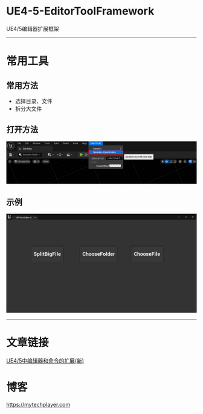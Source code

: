 # UE4-5-EditorToolFramework
UE4/5编辑器扩展框架

------

# 常用工具
## 常用方法
- 选择目录、文件
- 拆分大文件

## 打开方法
![](https://github.com/CalmLoader/Calmer-PictureBed/blob/main/EditorToolFramework/OpenUtility.png)
## 示例
![](https://github.com/CalmLoader/Calmer-PictureBed/blob/main/EditorToolFramework/ToolWindow.jpg)

-----
# 文章链接
[UE4/5中编辑器和命令的扩展(新)](https://mytechplayer.com/archives/ue45%E4%B8%AD%E7%BC%96%E8%BE%91%E5%99%A8%E5%92%8C%E5%91%BD%E4%BB%A4%E7%9A%84%E6%89%A9%E5%B1%95%E6%96%B0)

# 博客
https://mytechplayer.com
